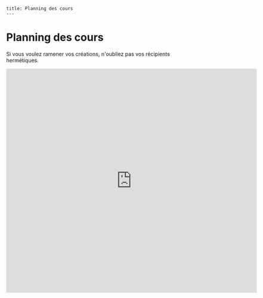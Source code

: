 	title: Planning des cours
	---
# Planning des cours


Si vous voulez ramener vos créations, n'oubliez pas vos récipients hermétiques.

<iframe src="https://calendar.google.com/calendar/embed?showTitle=0&amp;showNav=0&amp;showDate=0&amp;showPrint=0&amp;showTabs=0&amp;showCalendars=0&amp;showTz=0&amp;mode=AGENDA&amp;height=600&amp;wkst=1&amp;bgcolor=%23FFFFFF&amp;src=assoflvm%40gmail.com&amp;color=%232F6309&amp;ctz=Europe%2FParis" style="border-width:0" width="672" height="600" frameborder="0" scrolling="no"></iframe>